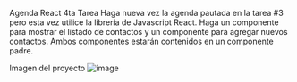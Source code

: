 Agenda React 4ta Tarea
Haga nueva vez la agenda pautada en la tarea #3 pero esta vez utilice la librería de Javascript React. Haga un componente para mostrar el listado de contactos y un componente para agregar nuevos contactos. Ambos componentes estarán contenidos en un componente padre.

Imagen del proyecto
![image](/img/Capture.png)
